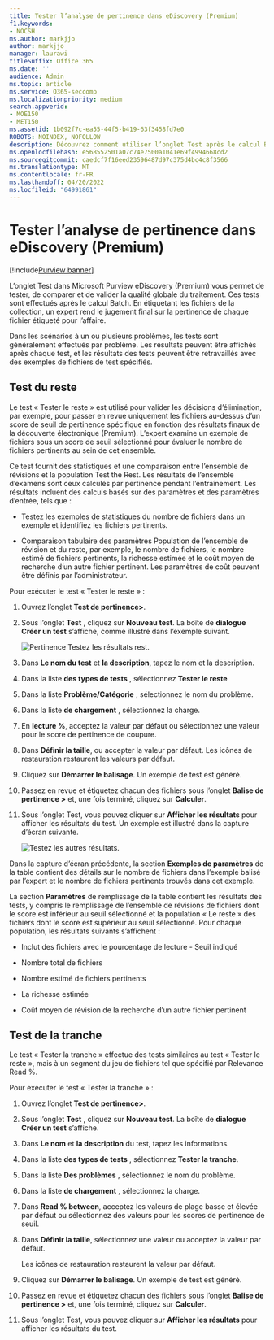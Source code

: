 ```yaml
---
title: Tester l’analyse de pertinence dans eDiscovery (Premium)
f1.keywords:
- NOCSH
ms.author: markjjo
author: markjjo
manager: laurawi
titleSuffix: Office 365
ms.date: ''
audience: Admin
ms.topic: article
ms.service: O365-seccomp
ms.localizationpriority: medium
search.appverid:
- MOE150
- MET150
ms.assetid: 1b092f7c-ea55-44f5-b419-63f3458fd7e0
ROBOTS: NOINDEX, NOFOLLOW
description: Découvrez comment utiliser l’onglet Test après le calcul Batch dans eDiscovery (Premium) pour tester, comparer et valider la qualité globale du traitement.
ms.openlocfilehash: e568552501a07c74e7500a1041e69f4994668cd2
ms.sourcegitcommit: caedcf7f16eed23596487d97c375d4bc4c8f3566
ms.translationtype: MT
ms.contentlocale: fr-FR
ms.lasthandoff: 04/20/2022
ms.locfileid: "64991861"
---
```

# <a name="test-relevance-analysis-in-ediscovery-premium"></a>Tester l’analyse de pertinence dans eDiscovery (Premium)

[!include[Purview banner](../includes/purview-rebrand-banner.md)]
  
L’onglet Test dans Microsoft Purview eDiscovery (Premium) vous permet de tester, de comparer et de valider la qualité globale du traitement. Ces tests sont effectués après le calcul Batch. En étiquetant les fichiers de la collection, un expert rend le jugement final sur la pertinence de chaque fichier étiqueté pour l’affaire.
  
Dans les scénarios à un ou plusieurs problèmes, les tests sont généralement effectués par problème. Les résultats peuvent être affichés après chaque test, et les résultats des tests peuvent être retravaillés avec des exemples de fichiers de test spécifiés.
  
## <a name="testing-the-rest"></a>Test du reste

Le test « Tester le reste » est utilisé pour valider les décisions d’élimination, par exemple, pour passer en revue uniquement les fichiers au-dessus d’un score de seuil de pertinence spécifique en fonction des résultats finaux de la découverte électronique (Premium). L’expert examine un exemple de fichiers sous un score de seuil sélectionné pour évaluer le nombre de fichiers pertinents au sein de cet ensemble.
  
Ce test fournit des statistiques et une comparaison entre l’ensemble de révisions et la population Test the Rest. Les résultats de l’ensemble d’examens sont ceux calculés par pertinence pendant l’entraînement. Les résultats incluent des calculs basés sur des paramètres et des paramètres d’entrée, tels que :
  
- Testez les exemples de statistiques du nombre de fichiers dans un exemple et identifiez les fichiers pertinents.

- Comparaison tabulaire des paramètres Population de l’ensemble de révision et du reste, par exemple, le nombre de fichiers, le nombre estimé de fichiers pertinents, la richesse estimée et le coût moyen de recherche d’un autre fichier pertinent. Les paramètres de coût peuvent être définis par l’administrateur.

Pour exécuter le test « Tester le reste » :

1. Ouvrez l’onglet **Test de pertinence\>**.

2. Sous l’onglet **Test** , cliquez sur **Nouveau test**. La boîte de **dialogue Créer un test** s’affiche, comme illustré dans l’exemple suivant.

    ![Pertinence Testez les résultats rest.](../media/46e6898a-f929-4fd0-88d9-6f91d04b6ce2.png)
  
3. Dans **Le nom du test** et **la description**, tapez le nom et la description.

4. Dans la liste **des types de tests** , sélectionnez **Tester le reste**

5. Dans la liste **Problème/Catégorie** , sélectionnez le nom du problème.

6. Dans la liste **de chargement** , sélectionnez la charge. 

7. En **lecture %**, acceptez la valeur par défaut ou sélectionnez une valeur pour le score de pertinence de coupure. 

8. Dans **Définir la taille**, ou accepter la valeur par défaut. Les icônes de restauration restaurent les valeurs par défaut.

9. Cliquez sur **Démarrer le balisage**. Un exemple de test est généré.

10. Passez en revue et étiquetez chacun des fichiers sous l’onglet **Balise de pertinence \>** et, une fois terminé, cliquez sur **Calculer**.

11. Sous l’onglet Test, vous pouvez cliquer sur **Afficher les résultats** pour afficher les résultats du test. Un exemple est illustré dans la capture d’écran suivante.

    ![Testez les autres résultats.](../media/b95744a9-047d-4c29-992d-04fa7e58e58a.png)
  
Dans la capture d’écran précédente, la section **Exemples de paramètres** de la table contient des détails sur le nombre de fichiers dans l’exemple balisé par l’expert et le nombre de fichiers pertinents trouvés dans cet exemple.
  
La section **Paramètres** de remplissage de la table contient les résultats des tests, y compris le remplissage de l’ensemble de révisions de fichiers dont le score est inférieur au seuil sélectionné et la population « Le reste » des fichiers dont le score est supérieur au seuil sélectionné. Pour chaque population, les résultats suivants s’affichent :
  
- Inclut des fichiers avec le pourcentage de lecture - Seuil indiqué

- Nombre total de fichiers

- Nombre estimé de fichiers pertinents

- La richesse estimée

- Coût moyen de révision de la recherche d’un autre fichier pertinent

## <a name="testing-the-slice"></a>Test de la tranche

Le test « Tester la tranche » effectue des tests similaires au test « Tester le reste », mais à un segment du jeu de fichiers tel que spécifié par Relevance Read %.

Pour exécuter le test « Tester la tranche » :
  
1. Ouvrez l’onglet **Test de pertinence\>**.

2. Sous l’onglet **Test** , cliquez sur **Nouveau test**. La boîte de **dialogue Créer un test** s’affiche.

3. Dans **Le nom** et **la description** du test, tapez les informations.

4. Dans la liste **des types de tests** , sélectionnez **Tester la tranche**.

5. Dans la liste **Des problèmes** , sélectionnez le nom du problème.

6. Dans la liste **de chargement** , sélectionnez la charge.

7. Dans **Read % between**, acceptez les valeurs de plage basse et élevée par défaut ou sélectionnez des valeurs pour les scores de pertinence de seuil.

8. Dans **Définir la taille**, sélectionnez une valeur ou acceptez la valeur par défaut.

    Les icônes de restauration restaurent la valeur par défaut.

9. Cliquez sur **Démarrer le balisage**. Un exemple de test est généré.

10. Passez en revue et étiquetez chacun des fichiers sous l’onglet **Balise de pertinence \>** et, une fois terminé, cliquez sur **Calculer**.

11. Sous l’onglet Test, vous pouvez cliquer sur **Afficher les résultats** pour afficher les résultats du test.
